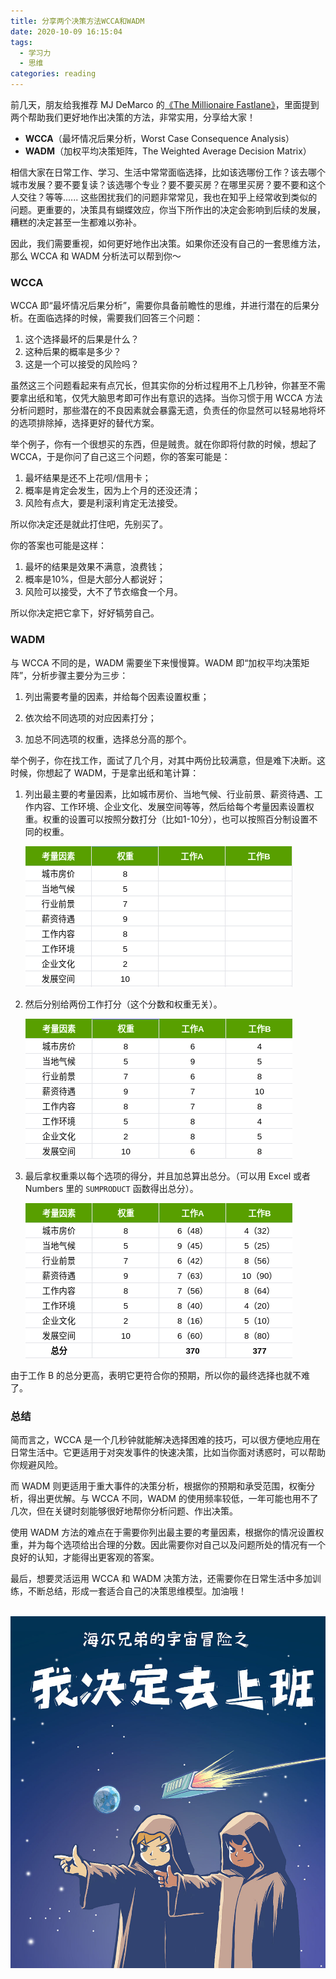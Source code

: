 ```yaml
---
title: 分享两个决策方法WCCA和WADM
date: 2020-10-09 16:15:04
tags: 
  - 学习力
  - 思维
categories: reading
---
```



前几天，朋友给我推荐 MJ DeMarco 的[《The Millionaire Fastlane》](https://union-click.jd.com/jdc?e=&p=AyIGZRprFQETAVQdXxMyVlgNRQQlW1dCFFlQCxxKQgFHREkdSVJKSQVJHFRXFk9FUlpGQUpLCVBaTFhbXQtWVmpSWRtYFAQTAVEdaxZ0Z2MSbT5zYHlHL0gaQ31ncyYfWVMOHjdUK1sUAxACVR9eFwQiN1Uca0NsEgZUGloUBxEFUStaJQIVBlYYWRcHFwZdE1olBRIOZUYfR1haUgVYCV0yIjdWK2slAiIEZVk1FFdGUwEdCxMHF1MFHlkRVhsHAR8IEwBFU1YSXhwFGwRlGVoUBhs%3D)，里面提到两个帮助我们更好地作出决策的方法，非常实用，分享给大家！

- **WCCA**（最坏情况后果分析，Worst Case Consequence Analysis）
- **WADM**（加权平均决策矩阵，The Weighted Average Decision Matrix）

相信大家在日常工作、学习、生活中常常面临选择，比如该选哪份工作？该去哪个城市发展？要不要复读？该选哪个专业？要不要买房？在哪里买房？要不要和这个人交往？等等...... 这些困扰我们的问题非常常见，我也在知乎上经常收到类似的问题。更重要的，决策具有蝴蝶效应，你当下所作出的决定会影响到后续的发展，糟糕的决定甚至一生都难以弥补。

因此，我们需要重视，如何更好地作出决策。如果你还没有自己的一套思维方法，那么 WCCA 和 WADM 分析法可以帮到你～



### WCCA

WCCA 即“最坏情况后果分析”，需要你具备前瞻性的思维，并进行潜在的后果分析。在面临选择的时候，需要我们回答三个问题：

1. 这个选择最坏的后果是什么？
2. 这种后果的概率是多少？
3. 这是一个可以接受的风险吗？

虽然这三个问题看起来有点冗长，但其实你的分析过程用不上几秒钟，你甚至不需要拿出纸和笔，仅凭大脑思考即可作出有意识的选择。当你习惯于用 WCCA 方法分析问题时，那些潜在的不良因素就会暴露无遗，负责任的你显然可以轻易地将坏的选项排除掉，选择更好的替代方案。

举个例子，你有一个很想买的东西，但是贼贵。就在你即将付款的时候，想起了 WCCA，于是你问了自己这三个问题，你的答案可能是：

1. 最坏结果是还不上花呗/信用卡；
2. 概率是肯定会发生，因为上个月的还没还清；
3. 风险有点大，要是利滚利肯定无法接受。

所以你决定还是就此打住吧，先别买了。

你的答案也可能是这样：

1. 最坏的结果是效果不满意，浪费钱；
2. 概率是10%，但是大部分人都说好；
3. 风险可以接受，大不了节衣缩食一个月。

所以你决定把它拿下，好好犒劳自己。



### WADM

与 WCCA 不同的是，WADM 需要坐下来慢慢算。WADM 即“加权平均决策矩阵”，分析步骤主要分为三步：

1. 列出需要考量的因素，并给每个因素设置权重；

2. 依次给不同选项的对应因素打分；

3. 加总不同选项的权重，选择总分高的那个。

举个例子，你在找工作，面试了几个月，对其中两份比较满意，但是难下决断。这时候，你想起了 WADM，于是拿出纸和笔计算：

1. 列出最主要的考量因素，比如城市房价、当地气候、行业前景、薪资待遇、工作内容、工作环境、企业文化、发展空间等等，然后给每个考量因素设置权重。权重的设置可以按照分数打分（比如1-10分），也可以按照百分制设置不同的权重。

    ![](/images/static/WADM_demo_01.png)

2. 然后分别给两份工作打分（这个分数和权重无关）。

    ![](/images/static/WADM_demo_02.png)

3. 最后拿权重乘以每个选项的得分，并且加总算出总分。（可以用 Excel 或者 Numbers 里的 `SUMPRODUCT` 函数得出总分）。

    ![](/images/static/WADM_demo_03.png)

由于工作 B 的总分更高，表明它更符合你的预期，所以你的最终选择也就不难了。



### 总结

简而言之，WCCA 是一个几秒钟就能解决选择困难的技巧，可以很方便地应用在日常生活中。它更适用于对突发事件的快速决策，比如当你面对诱惑时，可以帮助你规避风险。

而 WADM 则更适用于重大事件的决策分析，根据你的预期和承受范围，权衡分析，得出更优解。与 WCCA 不同，WADM 的使用频率较低，一年可能也用不了几次，但在关键时刻能够很好地帮你分析问题、作出决策。

使用 WADM 方法的难点在于需要你列出最主要的考量因素，根据你的情况设置权重，并为每个选项给出合理的分数。因此需要你对自己以及问题所处的情况有一个良好的认知，才能得出更客观的答案。

最后，想要灵活运用 WCCA 和 WADM 决策方法，还需要你在日常生活中多加训练，不断总结，形成一套适合自己的决策思维模型。加油哦！

<br>

<img src="/images/static/我决定去上班.jpg" width=600 />